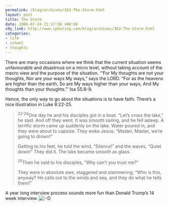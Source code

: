 ```yaml
--- 
permalink: /blog/archives/363-The-Storm.html
layout: post
title: The Storm
date: 2006-07-24 21:17:58 +08:00
s9y_link: http://www.iphoting.com/blog/archives/363-The-Storm.html
categories: 
- life
- school
- thoughts
---
```

<p class="whiteline"><p>There are many occasions where we think that the current situation seems unfavourable and disastrous on a micro level, without taking account of the macro view and the purpose of the situation. &#8216;&#8220;For My thoughts are not your thoughts, Nor are your ways My ways,&#8221; says the LORD. &#8220;For as the heavens are higher than the earth, So are My ways higher than your ways, And My thoughts than your thoughts.&#8221;&#8217; Isa 55:8-9.</p>
</p><p class="whiteline"><p>Hence, the only way to go about the situations is to have faith. There&#8217;s a nice illustration in Luke 8:22-25.</p>
</p><blockquote><p class="whiteline"><sup>22-24</sup>One day he and his disciples got in a boat. &#8220;Let&#8217;s cross the lake,&#8221; he said. And off they went. It was smooth sailing, and he fell asleep. A terrific storm came up suddenly on the lake. Water poured in, and they were about to capsize. They woke Jesus: &#8220;Master, Master, we&#8217;re going to drown!&#8221;
</p><p class="whiteline">Getting to his feet, he told the wind, &#8220;Silence!&#8221; and the waves, &#8220;Quiet down!&#8221; They did it. The lake became smooth as glass.
</p><p class="whiteline"><sup>25</sup>Then he said to his disciples, &#8220;Why can&#8217;t you trust me?&#8221;
</p><p class="break">They were in absolute awe, staggered and stammering, &#8220;Who is this, anyway? He calls out to the winds and sea, and they do what he tells them!&#8221;</p></blockquote><p>
</p><p class="break"><p>A year long interview process sounds more fun than Donald Trump&#8217;s 14 week interview. <img src="http://static-s3.iphoting.com/blog/templates/default/img/emoticons/laugh.png" alt=":-D" style="display: inline; vertical-align: bottom;" class="emoticon" /></p></p>
